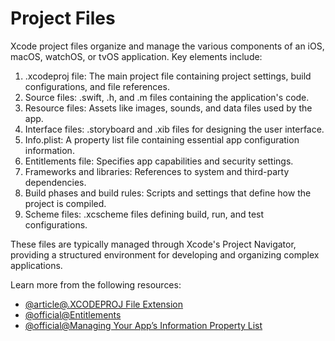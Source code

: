 # Project Files

Xcode project files organize and manage the various components of an iOS, macOS, watchOS, or tvOS application. Key elements include:

1. .xcodeproj file: The main project file containing project settings, build configurations, and file references.
2. Source files: .swift, .h, and .m files containing the application's code.
3. Resource files: Assets like images, sounds, and data files used by the app.
4. Interface files: .storyboard and .xib files for designing the user interface.
5. Info.plist: A property list file containing essential app configuration information.
6. Entitlements file: Specifies app capabilities and security settings.
7. Frameworks and libraries: References to system and third-party dependencies.
8. Build phases and build rules: Scripts and settings that define how the project is compiled.
9. Scheme files: .xcscheme files defining build, run, and test configurations.

These files are typically managed through Xcode's Project Navigator, providing a structured environment for developing and organizing complex applications.

Learn more from the following resources:

- [@article@.XCODEPROJ File Extension](https://fileinfo.com/extension/xcodeproj)
- [@official@Entitlements](https://developer.apple.com/documentation/bundleresources/entitlements)
- [@official@Managing Your App’s Information Property List](https://developer.apple.com/documentation/bundleresources/information_property_list/managing_your_app_s_information_property_list)